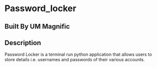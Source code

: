 # Password_locker
## Built By UM Magnific
## Description
Password Locker is a terminal run python application that allows users to store details i.e. usernames and passwords of their various accounts.
